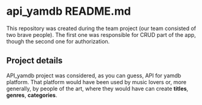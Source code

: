 # api_yamdb README.md
This repository was created during the team project (our team consisted of two brave people). The first one was responsible for CRUD part of the app, though the second one for authorization. <br>

## Project details
API_yamdb project was considered, as you can guess, API for yamdb platform. That platform would have been used by music lovers or, more generally, by people of the art, where they would have can create <b>titles</b>, <b>genres</b>, <b>categories</b>. <br>
